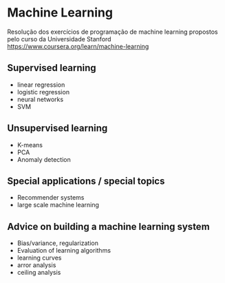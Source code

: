 # Machine Learning

Resolução dos exercícios de programação de machine learning propostos pelo curso da Universidade Stanford
https://www.coursera.org/learn/machine-learning

## Supervised learning
- linear regression
- logistic regression
- neural networks
- SVM

## Unsupervised learning
- K-means
- PCA
- Anomaly detection

## Special applications / special topics
- Recommender systems
- large scale machine learning

## Advice on building a machine learning system
- Bias/variance, regularization
- Evaluation of learning algorithms
- learning curves
- arror analysis
- ceiling analysis
